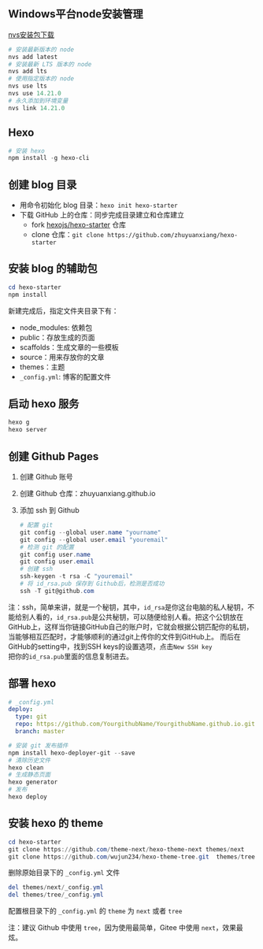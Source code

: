 ## Windows平台node安装管理

[nvs安装包下载](https://github.com/jasongin/nvs/releases)

```powershell
# 安装最新版本的 node
nvs add latest
# 安装最新 LTS 版本的 node
nvs add lts
# 使用指定版本的 node
nvs use lts
nvs use 14.21.0
# 永久添加到环境变量
nvs link 14.21.0
```

## Hexo

```powershell
# 安装 hexo
npm install -g hexo-cli
```

## 创建 blog 目录

- 用命令初始化 blog 目录：`hexo init hexo-starter`
- 下载 GitHub 上的仓库：同步完成目录建立和仓库建立
    - fork [hexojs/hexo-starter](https://github.com/hexojs/hexo-starter) 仓库
    - clone 仓库：`git clone https://github.com/zhuyuanxiang/hexo-starter`

## 安装 blog 的辅助包

```powershell
cd hexo-starter
npm install
```

新建完成后，指定文件夹目录下有：

- node_modules: 依赖包
- public：存放生成的页面
- scaffolds：生成文章的一些模板
- source：用来存放你的文章
- themes：主题
- `_config.yml`: 博客的配置文件

## 启动 hexo 服务

```powershell
hexo g
hexo server
```

## 创建 Github Pages

1. 创建 Github 账号
2. 创建 Github 仓库：zhuyuanxiang.github.io
3. 添加 ssh 到 Github

    ```powershell
    # 配置 git
    git config --global user.name "yourname"
    git config --global user.email "youremail"
    # 检测 git 的配置
    git config user.name
    git config user.email
    # 创建 ssh
    ssh-keygen -t rsa -C "youremail"
    # 将 id_rsa.pub 保存到 Github后，检测是否成功
    ssh -T git@github.com
    ```

注：ssh，简单来讲，就是一个秘钥，其中，`id_rsa`是你这台电脑的私人秘钥，不能给别人看的，`id_rsa.pub`是公共秘钥，可以随便给别人看。把这个公钥放在GitHub上，这样当你链接GitHub自己的账户时，它就会根据公钥匹配你的私钥，当能够相互匹配时，才能够顺利的通过git上传你的文件到GitHub上。
而后在GitHub的setting中，找到SSH keys的设置选项，点击`New SSH key`  
把你的`id_rsa.pub`里面的信息复制进去。

## 部署 hexo

```yaml
# _config.yml
deploy:
  type: git
  repo: https://github.com/YourgithubName/YourgithubName.github.io.git
  branch: master
```

```powershell
# 安装 git 发布插件
npm install hexo-deployer-git --save
# 清除历史文件
hexo clean
# 生成静态页面
hexo generator
# 发布
hexo deploy
```

## 安装 hexo 的 theme

```powershell
cd hexo-starter
git clone https://github.com/theme-next/hexo-theme-next themes/next
git clone https://github.com/wujun234/hexo-theme-tree.git  themes/tree
```

删除原始目录下的 `_config.yml` 文件

```powershell
del themes/next/_config.yml
del themes/tree/_config.yml
```

配置根目录下的 `_config.yml` 的 `theme` 为 `next` 或者 `tree`

注：建议 Github 中使用 `tree`，因为使用最简单，Gitee 中使用 `next`，效果最炫。
